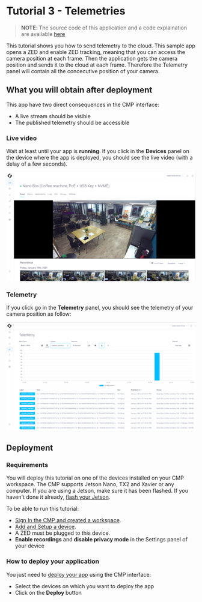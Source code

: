 # Tutorial 3 - Telemetries
> **NOTE**: The source code of this application and a code explaination are available [here](https://github.com/stereolabs/cmp-examples/tree/main/tutorials)

This tutorial shows you how to send telemetry to the cloud. This sample app opens a ZED and enable ZED tracking, meaning that you can access the camera position at each frame. Then the application gets the camera position and sends it to the cloud at each frame. Therefore the Telemetry panel will contain all the concecutive position of your camera.  


## What you will obtain after deployment
This app have two direct consequences in the CMP interface:
- A live stream should be visible
- The published telemetry should be accessible

### Live video
Wait at least until your app is **running**. 
If you click in the **Devices** panel  on the device where the app is deployed, you should see the live video (with a delay of a few seconds).

![](./images/live_and_recordings.png " ")

###  Telemetry
If you click go in the **Telemetry** panel, you should see the telemetry of your camera position as follow:

![](./images/telemetry.png " ")


## Deployment

### Requirements
You will deploy this tutorial on one of the devices installed on your CMP workspace. The CMP supports Jetson Nano, TX2 and Xavier or any computer. If you are using a Jetson, make sure it has been flashed. If you haven't done it already, [flash your Jetson](https://docs.nvidia.com/sdk-manager/install-with-sdkm-jetson/index.html).

To be able to run this tutorial:
- [Sign In the CMP and created a workspace](https://www.stereolabs.com/docs/cloud/overview/get-started/).
- [Add and Setup a device](https://www.stereolabs.com/docs/cloud/overview/get-started/#add-a-camera).
- A ZED must be plugged to this device.
- **Enable recordings** and **disable privacy mode** in the Settings panel of your device

### How to deploy your application
You just need to [deploy your app](https://www.stereolabs.com/docs/cloud/applications/sample/#deploy) using the CMP interface:

- Select the devices on which you want to deploy the app 
- Click on the **Deploy** button
